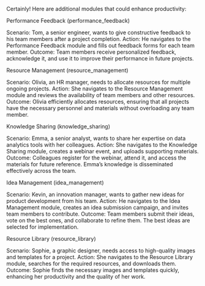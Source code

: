 Certainly! Here are additional modules that could enhance productivity:


Performance Feedback (performance_feedback)

Scenario: Tom, a senior engineer, wants to give constructive feedback to his team members after a project completion.
Action: He navigates to the Performance Feedback module and fills out feedback forms for each team member.
Outcome: Team members receive personalized feedback, acknowledge it, and use it to improve their performance in future projects.

Resource Management (resource_management)

Scenario: Olivia, an HR manager, needs to allocate resources for multiple ongoing projects.
Action: She navigates to the Resource Management module and reviews the availability of team members and other resources.
Outcome: Olivia efficiently allocates resources, ensuring that all projects have the necessary personnel and materials without overloading any team member.

Knowledge Sharing (knowledge_sharing)

Scenario: Emma, a senior analyst, wants to share her expertise on data analytics tools with her colleagues.
Action: She navigates to the Knowledge Sharing module, creates a webinar event, and uploads supporting materials.
Outcome: Colleagues register for the webinar, attend it, and access the materials for future reference. Emma’s knowledge is disseminated effectively across the team.

Idea Management (idea_management)

Scenario: Kevin, an innovation manager, wants to gather new ideas for product development from his team.
Action: He navigates to the Idea Management module, creates an idea submission campaign, and invites team members to contribute.
Outcome: Team members submit their ideas, vote on the best ones, and collaborate to refine them. The best ideas are selected for implementation.

Resource Library (resource_library)

Scenario: Sophie, a graphic designer, needs access to high-quality images and templates for a project.
Action: She navigates to the Resource Library module, searches for the required resources, and downloads them.
Outcome: Sophie finds the necessary images and templates quickly, enhancing her productivity and the quality of her work.